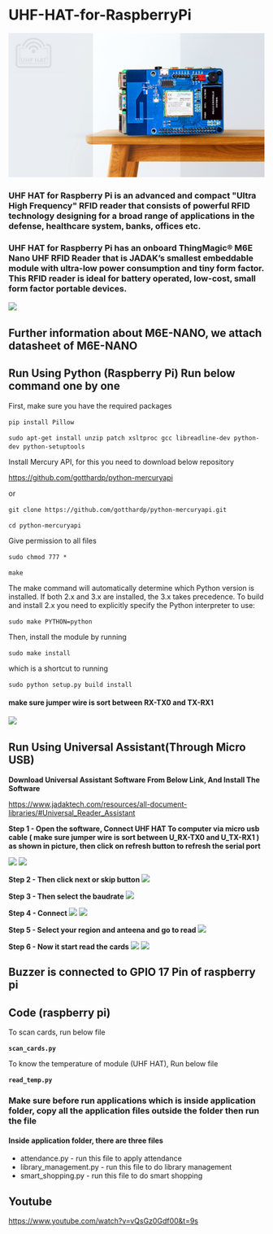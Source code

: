 # UHF-HAT-for-RaspberryPi

<img src = "https://github.com/sbcshop/UHF-HAT-for-RaspberryPi/blob/main/images/img0.png" />

### UHF HAT for Raspberry Pi is an advanced and compact "Ultra High Frequency" RFID reader that consists of powerful RFID technology designing for a broad range of applications in the defense, healthcare system, banks, offices etc. 
### UHF HAT for Raspberry Pi has an onboard  ThingMagic® M6E Nano UHF RFID Reader that is JADAK’s smallest embeddable module with ultra-low power consumption and tiny form factor.  This RFID reader is ideal for battery operated, low-cost, small form factor portable devices.

<img src = "https://github.com/sbcshop/UHF-HAT-for-RaspberryPi/blob/main/images/img5.png" />

## Further information about M6E-NANO, we attach datasheet of M6E-NANO

## Run Using Python (Raspberry Pi) Run below command one by one
First, make sure you have the required packages

 ```pip install Pillow ```

```sudo apt-get install unzip patch xsltproc gcc libreadline-dev python-dev python-setuptools```

Install Mercury API, for this you need to download below repository

https://github.com/gotthardp/python-mercuryapi

 or 
 
```git clone https://github.com/gotthardp/python-mercuryapi.git```

```cd python-mercuryapi```

Give permission to all files

```sudo chmod 777 *```

```make```

The make command will automatically determine which Python version is installed. If both 2.x and 3.x are installed, the 3.x takes precedence. To build and install 2.x you need to explicitly specify the Python interpreter to use:

```sudo make PYTHON=python```

Then, install the module by running

```sudo make install```

which is a shortcut to running

```sudo python setup.py build install```

#### make sure jumper wire is sort between RX-TX0 and TX-RX1
<img src = "https://github.com/sbcshop/UHF-HAT-for-RaspberryPi/blob/main/images/img10.jpg" />

## Run Using Universal Assistant(Through Micro USB)
**Download Universal Assistant Software From Below Link, And Install The Software**

https://www.jadaktech.com/resources/all-document-libraries/#Universal_Reader_Assistant

**Step 1 - Open the software, Connect UHF HAT To computer via micro usb cable ( make sure jumper wire is sort between U_RX-TX0 and U_TX-RX1 ) as shown in picture, then click on refresh button to refresh the serial port**

<img src = "https://github.com/sbcshop/UHF-HAT-for-RaspberryPi/blob/main/images/img9.jpg" />

<img src = "https://github.com/sbcshop/UHF-HAT-for-RaspberryPi/blob/main/images/img.JPG" />

**Step 2 - Then click next or skip button**
<img src = "https://github.com/sbcshop/UHF-HAT-for-RaspberryPi/blob/main/images/img1.JPG" />

**Step 3 - Then select the baudrate**
<img src = "https://github.com/sbcshop/UHF-HAT-for-RaspberryPi/blob/main/images/img2.JPG" />
        
**Step 4 - Connect**
<img src = "https://github.com/sbcshop/UHF-HAT-for-RaspberryPi/blob/main/images/img3.JPG" />
<img src = "https://github.com/sbcshop/UHF-HAT-for-RaspberryPi/blob/main/images/img4.JPG" />
         
**Step 5 - Select your region and anteena and go to read**
<img src = "https://github.com/sbcshop/UHF-HAT-for-RaspberryPi/blob/main/images/img6.JPG" />
         
**Step 6 - Now it start read the cards**
<img src = "https://github.com/sbcshop/UHF-HAT-for-RaspberryPi/blob/main/images/img7.JPG" />
<img src = "https://github.com/sbcshop/UHF-HAT-for-RaspberryPi/blob/main/images/img8.JPG" />

## Buzzer is connected to GPIO 17 Pin of raspberry pi

## Code (raspberry pi)

To scan cards, run below file

**```scan_cards.py```**  


To know the temperature of module (UHF HAT), Run below file 

**```read_temp.py```**

### Make sure before run applications which is inside application folder, copy all the application files outside the folder then run the file
#### Inside application folder, there are three files 
 * attendance.py  - run this file to apply attendance 
 * library_management.py - run this file to do library management
 * smart_shopping.py - run this file to do smart shopping

## Youtube
https://www.youtube.com/watch?v=vQsGz0Gdf00&t=9s
